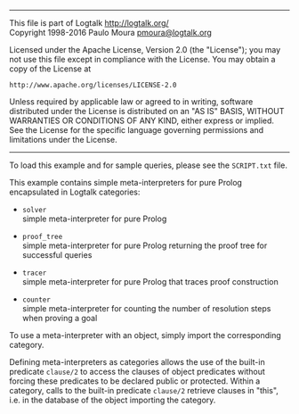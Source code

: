 ________________________________________________________________________

This file is part of Logtalk <http://logtalk.org/>  
Copyright 1998-2016 Paulo Moura <pmoura@logtalk.org>

Licensed under the Apache License, Version 2.0 (the "License");
you may not use this file except in compliance with the License.
You may obtain a copy of the License at

    http://www.apache.org/licenses/LICENSE-2.0

Unless required by applicable law or agreed to in writing, software
distributed under the License is distributed on an "AS IS" BASIS,
WITHOUT WARRANTIES OR CONDITIONS OF ANY KIND, either express or implied.
See the License for the specific language governing permissions and
limitations under the License.
________________________________________________________________________


To load this example and for sample queries, please see the `SCRIPT.txt` file.

This example contains simple meta-interpreters for pure Prolog encapsulated 
in Logtalk categories:

- `solver`  
	simple meta-interpreter for pure Prolog

- `proof_tree`  
	simple meta-interpreter for pure Prolog returning the proof 
	tree for successful queries

- `tracer`  
	simple meta-interpreter for pure Prolog that traces proof 
	construction

- `counter`  
	simple meta-interpreter for counting the number of resolution
	steps when proving a goal

To use a meta-interpreter with an object, simply import the corresponding 
category.

Defining meta-interpreters as categories allows the use of the built-in 
predicate `clause/2` to access the clauses of object predicates without 
forcing these predicates to be declared public or protected. Within a 
category, calls to the built-in predicate `clause/2` retrieve clauses in 
"this", i.e. in the database of the object importing the category. 
